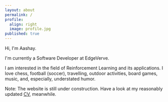 ```yaml
---
layout: about
permalink: /
profile:
  align: right
  image: profile.jpg
published: true
---
```


Hi, I'm Aashay.

I'm currently a Software Developer at EdgeVerve.

I am interested in the field of Reinforcement Learning and its applications. I love chess, football (soccer), travelling, outdoor activities, board games, music, and, especially, understated humor. 

Note: The website is still under construction. Have a look at my reasonably updated [CV](./assets/pdf/cv.pdf), meanwhile.